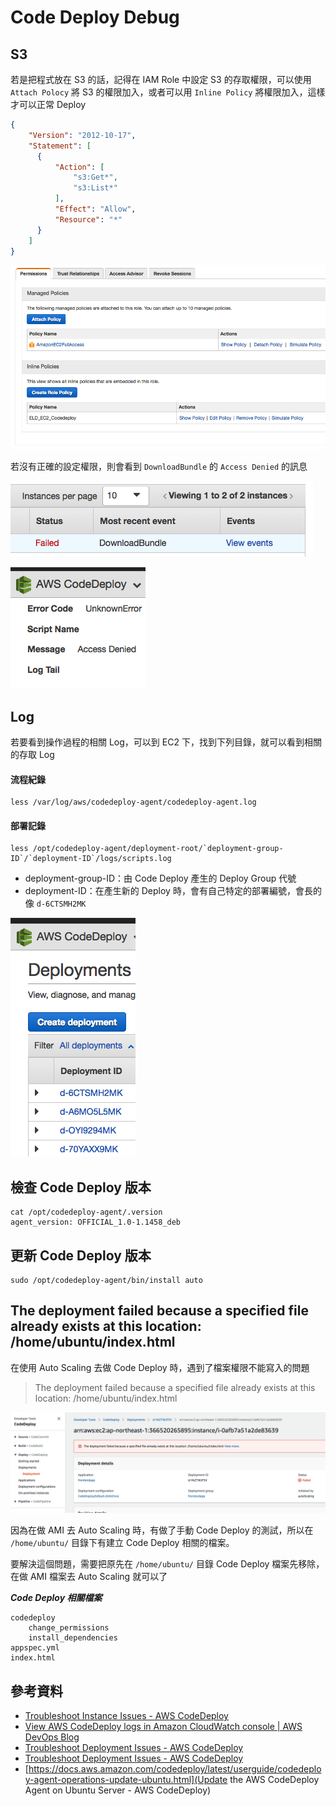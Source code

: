 # Code Deploy Debug

## S3

若是把程式放在 S3 的話，記得在 IAM Role 中設定 S3 的存取權限，可以使用 `Attach Polocy` 將 S3 的權限加入，或者可以用 `Inline Policy` 將權限加入，這樣才可以正常 Deploy

```json
{
    "Version": "2012-10-17",
    "Statement": [
      {
          "Action": [
              "s3:Get*",
              "s3:List*"
          ],
          "Effect": "Allow",
          "Resource": "*"
      }
    ]
}
```

![Images](./images/code-deploy-debug-s3-permission.png)

若沒有正確的設定權限，則會看到 `DownloadBundle` 的 `Access Denied` 的訊息

![Images](./images/code-deploy-debug-s3-permission-download-bundle.png)

![Images](./images/code-deploy-debug-s3-permission-download-bundle-access-denied.png)



## Log

若要看到操作過程的相關 Log，可以到 EC2 下，找到下列目錄，就可以看到相關的存取 Log

#### 流程紀錄

```
less /var/log/aws/codedeploy-agent/codedeploy-agent.log
```

#### 部署記錄

```
less /opt/codedeploy-agent/deployment-root/`deployment-group-ID`/`deployment-ID`/logs/scripts.log
```

 - deployment-group-ID：由 Code Deploy 產生的 Deploy Group 代號
 - deployment-ID：在產生新的 Deploy 時，會有自己特定的部署編號，會長的像 `d-6CTSMH2MK`

![Images](./images/code-deploy-debug-log-deployment-id.png)


## 檢查 Code Deploy 版本

```
cat /opt/codedeploy-agent/.version
agent_version: OFFICIAL_1.0-1.1458_deb
```

## 更新 Code Deploy 版本

```
sudo /opt/codedeploy-agent/bin/install auto
```

## The deployment failed because a specified file already exists at this location: /home/ubuntu/index.html

在使用 Auto Scaling 去做 Code Deploy 時，遇到了檔案權限不能寫入的問題

> The deployment failed because a specified file already exists at this location: /home/ubuntu/index.html

![The deployment failed because a specified file already exists at this location](./images/code-deploy-the-deployment-failed-because-a-specified-file-already-exists-at-this-location.png)


因為在做 AMI 去 Auto Scaling 時，有做了手動 Code Deploy 的測試，所以在 `/home/ubuntu/` 目錄下有建立 Code Deploy 相關的檔案。

要解決這個問題，需要把原先在 `/home/ubuntu/` 目錄 Code Deploy 檔案先移除，在做 AMI 檔案去 Auto Scaling 就可以了

***Code Deploy 相關檔案***

```
codedeploy
    change_permissions
    install_dependencies
appspec.yml
index.html
```



## 參考資料
* [Troubleshoot Instance Issues - AWS CodeDeploy](http://docs.aws.amazon.com/codedeploy/latest/userguide/troubleshooting-ec2-instances.html)
* [View AWS CodeDeploy logs in Amazon CloudWatch console | AWS DevOps Blog](https://aws.amazon.com/blogs/devops/view-aws-codedeploy-logs-in-amazon-cloudwatch-console/)
* [Troubleshoot Deployment Issues - AWS CodeDeploy](http://docs.aws.amazon.com/codedeploy/latest/userguide/troubleshooting-deployments.html)
* [Troubleshoot Deployment Issues - AWS CodeDeploy](https://docs.aws.amazon.com/zh_cn/codedeploy/latest/userguide/codedeploy-agent.html#codedeploy-agent-supported-versions)
* [https://docs.aws.amazon.com/codedeploy/latest/userguide/codedeploy-agent-operations-update-ubuntu.html](Update the AWS CodeDeploy Agent on Ubuntu Server - AWS CodeDeploy)

